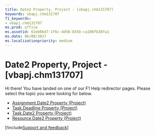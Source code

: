 ```yaml
---
title: Date2 Property, Project - [vbapj.chm131707]
keywords: vbapj.chm131707
f1_keywords:
- vbapj.chm131707
ms.prod: office
ms.assetid: 61eb0b47-1f6c-4d58-b55b-ca106fb38fa1
ms.date: 06/08/2017
ms.localizationpriority: medium
---
```



# Date2 Property, Project - [vbapj.chm131707]

Hi there! You have landed on one of our F1 Help redirector pages. Please select the topic you were looking for below.

- [Assignment.Date2 Property (Project)](https://msdn.microsoft.com/library/be8665ce-ffd6-fc0e-6b0d-17dc0bcdac65%28Office.15%29.aspx)
- [Task.Deadline Property (Project)](https://msdn.microsoft.com/library/cc682110-d8c7-77d4-8614-53fc72494d54%28Office.15%29.aspx)
- [Task.Date2 Property (Project)](https://msdn.microsoft.com/library/97342ec9-1ec3-be61-a91e-7e516c6f8a7a%28Office.15%29.aspx)
- [Resource.Date2 Property (Project)](https://msdn.microsoft.com/library/1977a3c7-dfff-6f91-a546-ba1d6d8fb0ef%28Office.15%29.aspx)

[!include[Support and feedback](~/includes/feedback-boilerplate.md)]